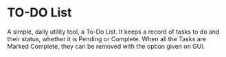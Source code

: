 # TO-DO List
 A simple, daily utility tool, a To-Do List. It keeps a record of tasks to do and their status, whether it is Pending or Complete. When all the Tasks are Marked Complete, they can be removed with the option given on GUI.
